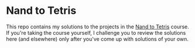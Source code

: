 # Nand to Tetris

This repo contains my solutions to the projects in the [Nand to Tetris] course.
If you're taking the course yourself, I challenge you to review the solutions
here (and elsewhere) only after you've come up with solutions of your own.

[Nand to Tetris]: https://www.nand2tetris.org/

